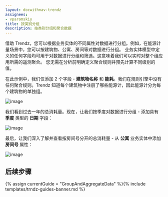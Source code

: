 ```yaml
---
layout: docwithnav-trendz
assignees:
- vparomskiy
title: 按类别分组
description: 按类别分组和聚合数据
---
```


借助 Trendz，您可以根据业务实体的不同属性对数据进行分组。例如，在能源计量场景中，您可以按建筑物、公寓、房间等对数据进行分组。
业务实体模型中定义的任何字段均可用于对数据进行分组和筛选。这意味着我们可以实时对整个组应用所需的遥测聚合。
您无需在分析前明确定义聚合规则并预先计算不同级别的值。

在此示例中，我们仅添加 2 个字段 - **建筑物名称** 和 **能耗**。我们在规则引擎中没有任何聚合规则。Trendz 知道每个建筑物中注册了哪些能源计，因此能源计分为每个建筑物的单独组。

![image](/images/trendz/data-grouping-simple.png)

我们看到过去一年的总消耗量。现在，让我们按季度对数据进行分组 - 添加具有 **季度** 类型的 **日期** 字段：

![image](/images/trendz/data-grouping-quarter.png)

最后，让我们深入了解并查看按房间号分开的总消耗量 - 从 **公寓** 业务实体中添加 **房间号** 属性：

![image](/images/trendz/data-grouping-room.png)


## 后续步骤

{% assign currentGuide = "GroupAndAggregateData" %}{% include templates/trndz-guides-banner.md %}